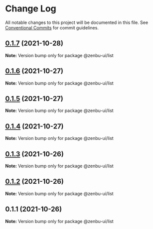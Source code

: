 # Change Log

All notable changes to this project will be documented in this file.
See [Conventional Commits](https://conventionalcommits.org) for commit guidelines.

## [0.1.7](https://github.com/KodepandaID/zenbu-ui/compare/@zenbu-ui/list@0.1.6...@zenbu-ui/list@0.1.7) (2021-10-28)

**Note:** Version bump only for package @zenbu-ui/list





## [0.1.6](https://github.com/KodepandaID/zenbu-ui/compare/@zenbu-ui/list@0.1.5...@zenbu-ui/list@0.1.6) (2021-10-27)

**Note:** Version bump only for package @zenbu-ui/list





## [0.1.5](https://github.com/KodepandaID/zenbu-ui/compare/@zenbu-ui/list@0.1.4...@zenbu-ui/list@0.1.5) (2021-10-27)

**Note:** Version bump only for package @zenbu-ui/list





## [0.1.4](https://github.com/KodepandaID/zenbu-ui/compare/@zenbu-ui/list@0.1.3...@zenbu-ui/list@0.1.4) (2021-10-27)

**Note:** Version bump only for package @zenbu-ui/list





## [0.1.3](https://github.com/KodepandaID/zenbu-ui/compare/@zenbu-ui/list@0.1.2...@zenbu-ui/list@0.1.3) (2021-10-26)

**Note:** Version bump only for package @zenbu-ui/list





## [0.1.2](https://github.com/KodepandaID/zenbu-ui/compare/@zenbu-ui/list@0.1.1...@zenbu-ui/list@0.1.2) (2021-10-26)

**Note:** Version bump only for package @zenbu-ui/list





## 0.1.1 (2021-10-26)

**Note:** Version bump only for package @zenbu-ui/list
